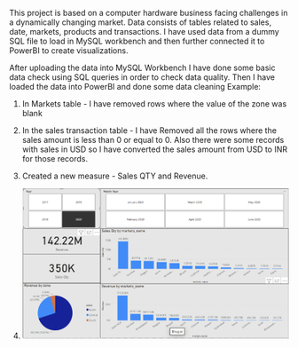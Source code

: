 This project is based on a computer hardware business facing challenges in a dynamically changing market.
Data consists of tables related to sales, date, markets, products and transactions.
I have used data from a dummy SQL file to load in MySQL workbench and then further connected it to PowerBI to create visualizations.

After uploading the data into MySQL Workbench I have done some basic data check using SQL queries in order to check data quality.
Then I have loaded the data into PowerBI and done some data cleaning
Example:
1. In Markets table - I have removed rows where the value of the zone was blank
2. In the sales transaction table - I have Removed all the rows where the sales amount is less than 0 or equal to 0.
   Also there were some records with sales in USD so I have converted the sales amount from USD to INR for those records.
3. Created a new measure - Sales QTY and Revenue.

4. ![Alt text](https://github.com/kaur-b76/Sales-Insights/blob/main/Screenshot%202024-10-05%20at%2018.42.04.png)



